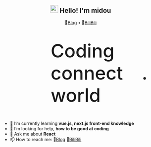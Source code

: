 <h2 align="center"><img src="https://static.xiaoblogs.cn/img/giphy.gif" width="25px"> Hello! I'm midou</h2>
<p align="center">
  📝<a href="https://minonarchrd.gitee.io">Blog</a> •
  🍻<a href="https://space.bilibili.com/9964933">BiliBili</a>
</p>

<!-- 🔭 I’m currently working on ... -->

<style>
    .container{
        display: flex;
        align-items: center;
    }
    .left-img{
        width: 337.5px;
        height: 282px;
        background-image: url("https://static.xiaoblogs.cn/img/githubKizunaAIcut.png");
        background-size: cover;
        background-repeat: no-repeat;
        background-position: center;
    }
    .info{
        font-size: 60px;
        font-weight: 500;
    }
    .blankinfo{
        opacity: 0;
        animation: blankInfo 4s infinite calc(var(--delay)*1s);
    }
    @keyframes blankInfo {
        from{
            opacity: 1;
        }
        to{
            opacity: 0;
        }
    }
</style>
<div class="container">
        <div class="left-img"></div>
        <div class="info">Coding connect world</div>&nbsp;
        <div class="blankinfo info" style="--delay: 0">.</div>
        <div class="blankinfo info" style="--delay: 1">.</div>
        <div class="blankinfo info" style="--delay: 2">.</div>
</div>

- 🌱 I’m currently learning **vue.js, next.js front-end knowledge**
- 🤔 I’m looking for help, **how to be good at coding**
- 💬 Ask me about **React**
- 📫 How to reach me: 📝<a href="https://minonarchrd.gitee.io">Blog</a>  🍻<a href="https://space.bilibili.com/9964933">BiliBili</a>



